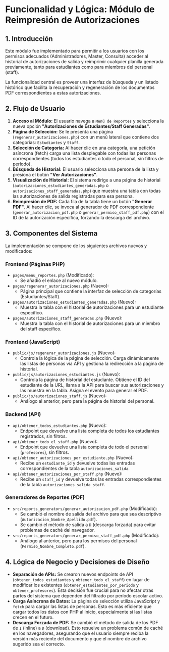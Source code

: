 # Funcionalidad y Lógica: Módulo de Reimpresión de Autorizaciones

## 1. Introducción

Este módulo fue implementado para permitir a los usuarios con los permisos adecuados (Administradores, Master, Consulta) acceder al historial de autorizaciones de salida y reimprimir cualquier planilla generada previamente, tanto para estudiantes como para miembros del personal (staff).

La funcionalidad central es proveer una interfaz de búsqueda y un listado histórico que facilita la recuperación y regeneración de los documentos PDF correspondientes a estas autorizaciones.

## 2. Flujo de Usuario

1.  **Acceso al Módulo:** El usuario navega a `Menú de Reportes` y selecciona la nueva opción **"Autorizaciones de Estudiantes/Staff Generadas"**.
2.  **Página de Selección:** Se le presenta una página (`regenerar_autorizaciones.php`) con un menú lateral que contiene dos categorías: `Estudiantes` y `Staff`.
3.  **Selección de Categoría:** Al hacer clic en una categoría, una petición asíncrona (fetch) carga una lista desplegable con todas las personas correspondientes (todos los estudiantes o todo el personal, sin filtros de período).
4.  **Búsqueda de Historial:** El usuario selecciona una persona de la lista y presiona el botón **"Ver Autorizaciones"**.
5.  **Visualización de Historial:** El sistema redirige a una página de historial (`autorizaciones_estudiantes_generadas.php` o `autorizaciones_staff_generadas.php`) que muestra una tabla con todas las autorizaciones de salida registradas para esa persona.
6.  **Reimpresión de PDF:** Cada fila de la tabla tiene un botón **"Generar PDF"**. Al hacer clic, se invoca al generador de PDF correspondiente (`generar_autorizacion_pdf.php` o `generar_permiso_staff_pdf.php`) con el ID de la autorización específica, forzando la descarga del archivo.

## 3. Componentes del Sistema

La implementación se compone de los siguientes archivos nuevos y modificados:

### Frontend (Páginas PHP)

-   `pages/menu_reportes.php` (Modificado):
    -   Se añadió el enlace al nuevo módulo.
-   `pages/regenerar_autorizaciones.php` (Nuevo):
    -   Página principal que contiene la interfaz de selección de categorías (Estudiantes/Staff).
-   `pages/autorizaciones_estudiantes_generadas.php` (Nuevo):
    -   Muestra la tabla con el historial de autorizaciones para un estudiante específico.
-   `pages/autorizaciones_staff_generadas.php` (Nuevo):
    -   Muestra la tabla con el historial de autorizaciones para un miembro del staff específico.

### Frontend (JavaScript)

-   `public/js/regenerar_autorizaciones.js` (Nuevo):
    -   Controla la lógica de la página de selección. Carga dinámicamente las listas de personas vía API y gestiona la redirección a la página de historial.
-   `public/js/autorizaciones_estudiantes.js` (Nuevo):
    -   Controla la página de historial del estudiante. Obtiene el ID del estudiante de la URL, llama a la API para buscar sus autorizaciones y las muestra en la tabla. Asigna el evento para generar el PDF.
-   `public/js/autorizaciones_staff.js` (Nuevo):
    -   Análogo al anterior, pero para la página de historial del personal.

### Backend (API)

-   `api/obtener_todos_estudiantes.php` (Nuevo):
    -   Endpoint que devuelve una lista completa de todos los estudiantes registrados, sin filtros.
-   `api/obtener_todo_el_staff.php` (Nuevo):
    -   Endpoint que devuelve una lista completa de todo el personal (`profesores`), sin filtros.
-   `api/obtener_autorizaciones_por_estudiante.php` (Nuevo):
    -   Recibe un `estudiante_id` y devuelve todas las entradas correspondientes de la tabla `autorizaciones_salida`.
-   `api/obtener_autorizaciones_por_staff.php` (Nuevo):
    -   Recibe un `staff_id` y devuelve todas las entradas correspondientes de la tabla `autorizaciones_salida_staff`.

### Generadores de Reportes (PDF)

-   `src/reports_generators/generar_autorizacion_pdf.php` (Modificado):
    -   Se cambió el nombre de salida del archivo para que sea descriptivo (`Autorizacion_Nombre_Apellido.pdf`).
    -   Se cambió el método de salida a `D` (descarga forzada) para evitar problemas de caché del navegador.
-   `src/reports_generators/generar_permiso_staff_pdf.php` (Modificado):
    -   Análogo al anterior, pero para los permisos del personal (`Permiso_Nombre_Completo.pdf`).

## 4. Lógica de Negocio y Decisiones de Diseño

-   **Separación de APIs:** Se crearon nuevos endpoints de API (`obtener_todos_estudiantes` y `obtener_todo_el_staff`) en lugar de modificar los existentes (`obtener_estudiantes_por_periodo` y `obtener_profesores`). Esta decisión fue crucial para no afectar otras partes del sistema que dependen del filtrado por período escolar activo.
-   **Carga Asíncrona de Datos:** La página de selección utiliza JavaScript y `fetch` para cargar las listas de personas. Esto es más eficiente que cargar todos los datos con PHP al inicio, especialmente si las listas crecen en el futuro.
-   **Descarga Forzada de PDF:** Se cambió el método de salida de los PDF de `I` (inline) a `D` (download). Esto resuelve un problema común de caché en los navegadores, asegurando que el usuario siempre reciba la versión más reciente del documento y que el nombre de archivo sugerido sea el correcto.
